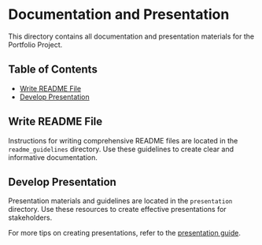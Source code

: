 # Documentation and Presentation

This directory contains all documentation and presentation materials for the Portfolio Project.

## Table of Contents
- [Write README File](#write-readme-file)
- [Develop Presentation](#develop-presentation)

## Write README File
Instructions for writing comprehensive README files are located in the `readme_guidelines` directory. Use these guidelines to create clear and informative documentation.

## Develop Presentation
Presentation materials and guidelines are located in the `presentation` directory. Use these resources to create effective presentations for stakeholders.

For more tips on creating presentations, refer to the [presentation guide](https://www.presentationzen.com/).

